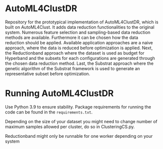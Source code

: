 # AutoML4ClustDR
Repository for the prototypical implementation of AutoML4ClustDR, which is built on AutoML4Clust. It adds data reduction functionalities to the original system. Numerous feature selection and sampling-based data reduction methods are available.
Furthermore it can be chosen how the data reduction should be applied. Available application approaches are a naive approach, where the data is reduced before optimization is applied. Next, the Reductionband approach where the dataset is used 
as budget for Hyperband and the subsets for each configurations are generated through the chosen data reduction method. Last, the Substrat approach where the genetic algorithm of the Substrat framework is used to generate an representative 
subset before optimization.


# Running AutoML4ClustDR

Use Python 3.9 to ensure stability. Package requirements for running the code can be found in the `requirements.txt`.

Depending on the size of your dataset you might need to change number of maximum samples allowed per cluster, do so in ClusteringCS.py.

Reductionband might only be runnable for one worker depending on your system

